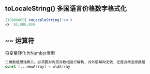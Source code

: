 ## toLocaleString() 多国语言价格数字格式化
```js
(10000000).toLocaleString('en')
=》  10,000,000
```

## ~~ 运算符
[将变量转化为Number类型](https://blog.csdn.net/weixin_37710888/article/details/82587296)

```js
二维数组想浅拷贝，必须要对内层对数组进行解构，对外层解构无效，还是会改变原数组
const [...newArray] = oldArray
```